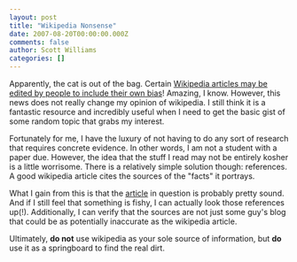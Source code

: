 ```yaml
---
layout: post
title: "Wikipedia Nonsense"
date: 2007-08-20T00:00:00.000Z
comments: false
author: Scott Williams
categories: []
---
```

Apparently, the cat is out of the bag. Certain <a href="http://www.maltastar.com/pages/msFullArt.asp?an=14323">Wikipedia articles may be edited by people to include their own bias</a>! Amazing, I know. However, this news does not really change my opinion of wikipedia. I still think it is a fantastic resource and incredibly useful when I need to get the basic gist of some random topic that grabs my interest.

Fortunately for me, I have the luxury of not having to do any sort of research that requires concrete evidence. In other words, I am not a student with a paper due. However, the idea that the stuff I read may not be entirely kosher is a little worrisome. There is a relatively simple solution though: references. A good wikipedia article cites the sources of the "facts" it portrays.

What I gain from this is that the <a href="http://en.wikipedia.org/wiki/Q-Ball" title="Q-Ball">article</a> in question is probably pretty sound. And if I still feel that something is fishy, I can actually look those references up(!). Additionally, I can verify that the sources are not just some guy's blog that could be as potentially inaccurate as the wikipedia article.

Ultimately, <strong>do not</strong> use wikipedia as your sole source of information, but <strong>do</strong> use it as a springboard to find the real dirt.
